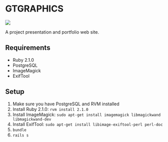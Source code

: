 # GTGRAPHICS

[<img src="https://codeclimate.com/github/gtgraphics/gtgraphics.png" />](https://codeclimate.com/github/gtgraphics/gtgraphics)

A project presentation and portfolio web site.

## Requirements

* Ruby 2.1.0
* PostgreSQL
* ImageMagick
* ExifTool

## Setup

1. Make sure you have PostgreSQL and RVM installed
2. Install Ruby 2.1.0: `rvm install 2.1.0`
2. Install ImageMagick:  `sudo apt-get install imagemagick libmagickwand libmagickwand-dev`
2. Install ExifTool: `sudo apt-get install libimage-exiftool-perl perl-doc`
3. `bundle`
4. `rails s`
